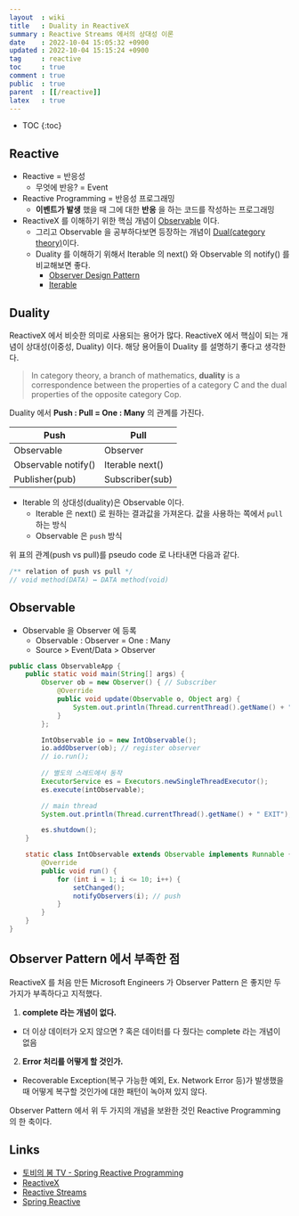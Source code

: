 ```yaml
---
layout  : wiki
title   : Duality in ReactiveX
summary : Reactive Streams 에서의 상대성 이론
date    : 2022-10-04 15:05:32 +0900
updated : 2022-10-04 15:15:24 +0900
tag     : reactive
toc     : true
comment : true
public  : true
parent  : [[/reactive]]
latex   : true
---
```

* TOC
{:toc}

## Reactive

- Reactive = 반응성
  - 무엇에 반응? = Event
- Reactive Programming = 반응성 프로그래밍
  - __이벤트가 발생__ 했을 때 그에 대한 __반응__ 을 하는 코드를 작성하는 프로그래밍
- ReactiveX 를 이해하기 위한 핵심 개념이 [Observable](https://reactivex.io/documentation/observable.html) 이다.
  - 그리고 Observable 을 공부하다보면 등장하는 개념이 [Dual(category theory)](https://en.wikipedia.org/wiki/Dual_(category_theory))이다.
  - Duality 를 이해하기 위해서 Iterable 의 next() 와 Observable 의 notify() 를 비교해보면 좋다.
    - [Observer Design Pattern](https://baekjungho.github.io/wiki/designpattern/designpattern-observer/)
    - [Iterable](https://baekjungho.github.io/wiki/java/java-iterable/)

## Duality

ReactiveX 에서 비슷한 의미로 사용되는 용어가 많다. ReactiveX 에서 핵심이 되는 개념이 상대성(이중성, Duality) 이다.  해당 용어들이 Duality 를 설명하기 좋다고 생각한다.

> In category theory, a branch of mathematics, __duality__ is a correspondence between the properties of a category C and the dual properties of the opposite category Cop.

Duality 에서 __Push : Pull = One : Many__ 의 관계를 가진다.

| Push                | Pull            |
|---------------------|-----------------|
 | Observable          | Observer        |
 | Observable notify() | Iterable next() |
 | Publisher(pub)      | Subscriber(sub) |

- Iterable 의 상대성(duality)은 Observable 이다. 
  - Iterable 은 next() 로 원하는 결과값을 가져온다. 값을 사용하는 쪽에서 `pull` 하는 방식
  - Observable 은 `push` 방식

위 표의 관계(push vs pull)를 pseudo code 로 나타내면 다음과 같다.

```java
/** relation of push vs pull */
// void method(DATA) ↔ DATA method(void)
```

## Observable

- Observable 을 Observer 에 등록
  - Observable : Observer = One : Many
  - Source > Event/Data > Observer

```java
public class ObservableApp {
    public static void main(String[] args) {
        Observer ob = new Observer() { // Subscriber
            @Override
            public void update(Observable o, Object arg) {
                System.out.println(Thread.currentThread().getName() + ":" + arg);
            }
        };

        IntObservable io = new IntObservable();
        io.addObserver(ob); // register observer 
        // io.run();
        
        // 별도의 스레드에서 동작
        ExecutorService es = Executors.newSingleThreadExecutor();
        es.execute(intObservable);

        // main thread
        System.out.println(Thread.currentThread().getName() + " EXIT");

        es.shutdown();
    }

    static class IntObservable extends Observable implements Runnable { // Publisher
        @Override
        public void run() {
            for (int i = 1; i <= 10; i++) {
                setChanged();
                notifyObservers(i); // push
            }
        }
    }
}
```

## Observer Pattern 에서 부족한 점

ReactiveX 를 처음 만든 Microsoft Engineers 가 Observer Pattern 은 좋지만 두 가지가 부족하다고 지적했다.

1. __complete 라는 개념이 없다.__
  - 더 이상 데이터가 오지 않으면 ? 혹은 데이터를 다 줬다는 complete 라는 개념이 없음
2. __Error 처리를 어떻게 할 것인가.__
  - Recoverable Exception(복구 가능한 예외, Ex. Network Error 등)가 발생했을 때 어떻게 복구할 것인가에 대한 패턴이 녹아져 있지 않다.

Observer Pattern 에서 위 두 가지의 개념을 보완한 것인 Reactive Programming 의 한 축이다.

## Links

- [토비의 봄 TV - Spring Reactive Programming](https://www.youtube.com/watch?v=8fenTR3KOJo&list=LL&index=2&t=3s)
- [ReactiveX](https://reactivex.io/)
- [Reactive Streams](https://www.reactive-streams.org/)
- [Spring Reactive](https://spring.io/reactive)